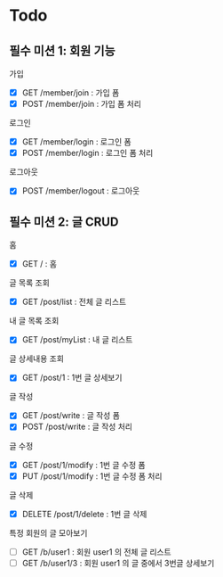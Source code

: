 # Todo    

## 필수 미션 1: 회원 기능  
가입  
- [x] GET /member/join : 가입 폼  
- [x] POST /member/join : 가입 폼 처리  
  
로그인  
- [x] GET /member/login : 로그인 폼  
- [x] POST /member/login : 로그인 폼 처리  
  
로그아웃  
- [x] POST /member/logout : 로그아웃  
  
## 필수 미션 2: 글 CRUD  
홈  
- [x] GET / : 홈  
  
글 목록 조회  
- [x] GET /post/list : 전체 글 리스트  
  
내 글 목록 조회  
- [x] GET /post/myList : 내 글 리스트  
  
글 상세내용 조회  
- [x] GET /post/1 : 1번 글 상세보기  
  
글 작성  
- [x] GET /post/write : 글 작성 폼  
- [x] POST /post/write : 글 작성 처리  
  
글 수정  
- [x] GET /post/1/modify : 1번 글 수정 폼  
- [x] PUT /post/1/modify : 1번 글 수정 폼 처리  
  
글 삭제  
- [x] DELETE /post/1/delete : 1번 글 삭제  
  
특정 회원의 글 모아보기  
- [ ] GET /b/user1 : 회원 user1 의 전체 글 리스트  
- [ ] GET /b/user1/3 : 회원 user1 의 글 중에서 3번글 상세보기  